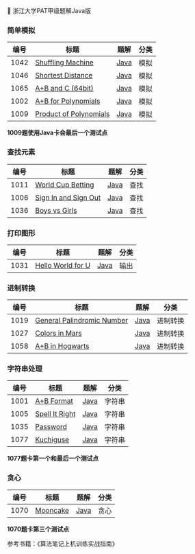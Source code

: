 
:koala: 浙江大学PAT甲级题解Java版






### 简单模拟
 
| 编号 | 标题                                                         |                             题解                             | 分类 |
| ---- | ------------------------------------------------------------ | :----------------------------------------------------------: | ---- |
| 1042 | [Shuffling Machine](https://pintia.cn/problem-sets/994805342720868352/problems/994805442671132672) | [Java](https://github.com/zzzmj/PAT_JAVA/blob/master/src/adv1042/Main.java) | 模拟 |
| 1046 | [Shortest Distance](https://pintia.cn/problem-sets/994805342720868352/problems/994805435700199424) | [Java](https://github.com/zzzmj/PAT_JAVA/blob/master/src/adv1046/Main.java) | 模拟 |
| 1065 | [A+B and C (64bit) ](https://pintia.cn/problem-sets/994805342720868352/problems/994805406352654336) | [Java](https://github.com/zzzmj/PAT_JAVA/blob/master/src/adv1065/Main.java) | 模拟 |
| 1002 | [A+B for Polynomials](https://pintia.cn/problem-sets/994805342720868352/problems/994805526272000000) | [Java](https://github.com/zzzmj/PAT_JAVA/blob/master/src/adv1002/Main.java) | 模拟 |
| 1009 | [Product of Polynomials](https://pintia.cn/problem-sets/994805342720868352/problems/994805509540921344) | [Java](https://github.com/zzzmj/PAT_JAVA/blob/master/src/adv1009/Main.java) | 模拟 |

**1009题使用Java卡会最后一个测试点**

### 查找元素
| 编号 | 标题                                                         |                             题解                             | 分类 |
| ---- | ------------------------------------------------------------ | :----------------------------------------------------------: | ---- |
| 1011 | [World Cup Betting](https://pintia.cn/problem-sets/994805342720868352/problems/994805504927186944) | [Java](https://github.com/zzzmj/PAT_JAVA/blob/master/src/adv1011/Main.java) | 查找 |
| 1006 | [Sign In and Sign Out](https://pintia.cn/problem-sets/994805342720868352/problems/994805516654460928) | [Java](https://github.com/zzzmj/PAT_JAVA/blob/master/src/adv1006/Main.java) | 查找 |
| 1036 | [Boys vs Girls](https://pintia.cn/problem-sets/994805342720868352/problems/994805453203030016) | [Java](https://github.com/zzzmj/PAT_JAVA/blob/master/src/adv1036/Main.java) | 查找 |

### 打印图形

| 编号 | 标题                                                         |                             题解                             | 分类 |
| ---- | ------------------------------------------------------------ | :----------------------------------------------------------: | ---- |
| 1031 | [Hello World for U](https://pintia.cn/problem-sets/994805342720868352/problems/994805462535356416) | [Java](https://github.com/zzzmj/PAT_JAVA/blob/master/src/adv1031/Main.java) | 输出 |

### 进制转换
 
| 编号 | 标题                                                         |                             题解                             | 分类 |
| ---- | ------------------------------------------------------------ | :----------------------------------------------------------: | ---- |
| 1019 | [General Palindromic Number](https://pintia.cn/problem-sets/994805342720868352/problems/994805487143337984) | [Java](https://github.com/zzzmj/PAT_JAVA/blob/master/src/adv1019/Main.java) | 进制转换 |
| 1027 | [Colors in Mars](https://pintia.cn/problem-sets/994805342720868352/problems/994805470349344768) | [Java](https://github.com/zzzmj/PAT_JAVA/blob/master/src/adv1027/Main.java) | 进制转换 |
| 1058 | [A+B in Hogwarts](https://pintia.cn/problem-sets/994805342720868352/problems/994805416519647232) | [Java](https://github.com/zzzmj/PAT_JAVA/blob/master/src/adv1058/Main.java) | 进制转换 |


### 字符串处理

| 编号 | 标题                                                         |                             题解                             | 分类 |
| ---- | ------------------------------------------------------------ | :----------------------------------------------------------: | ---- |
| 1001 | [A+B Format](https://pintia.cn/problem-sets/994805342720868352/problems/994805528788582400) | [Java](https://github.com/zzzmj/PAT_JAVA/blob/master/src/adv1001/Main.java) | 字符串 |
| 1005 | [Spell It Right](https://pintia.cn/problem-sets/994805342720868352/problems/994805519074574336) | [Java](https://github.com/zzzmj/PAT_JAVA/blob/master/src/adv1005/Main.java) | 字符串 |
| 1035 | [Password](https://pintia.cn/problem-sets/994805342720868352/problems/994805454989803520) | [Java](https://github.com/zzzmj/PAT_JAVA/blob/master/src/adv1035/Main.java) | 字符串 |
| 1077 | [Kuchiguse](https://pintia.cn/problem-sets/994805342720868352/problems/994805390896644096) | [Java](https://github.com/zzzmj/PAT_JAVA/blob/master/src/adv1077/Main.java) | 字符串 |

**1077题卡第一个和最后一个测试点**

### 贪心

| 编号 | 标题                                                         |                             题解                             | 分类 |
| ---- | ------------------------------------------------------------ | :----------------------------------------------------------: | ---- |
| 1070 | [Mooncake](https://pintia.cn/problem-sets/994805342720868352/problems/994805399578853376) | [Java](https://github.com/zzzmj/PAT_JAVA/blob/master/src/adv1070/Main.java) | 贪心 |

**1070题卡第三个测试点**

参考书籍：《算法笔记上机训练实战指南》
